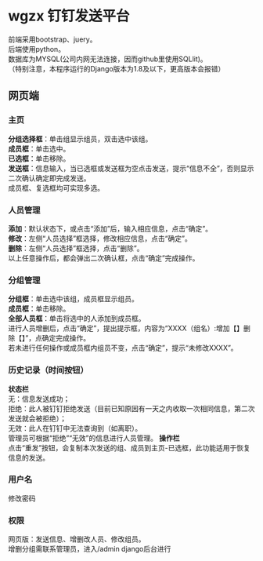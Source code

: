 # wgzx 钉钉发送平台

前端采用bootstrap、juery。<br>
后端使用python。<br>
数据库为MYSQL(公司内网无法连接，因而github里使用SQLlit)。<br>
（特别注意，本程序运行的Django版本为1.8及以下，更高版本会报错）
<br>
## 网页端
### 主页
**分组选择框**：单击组显示组员，双击选中该组。<br>
**成员框**：单击选中。<br>
**已选框**：单击移除。<br>
**发送框**：信息输入，当已选框或发送框为空点击发送，提示“信息不全”，否则显示二次确认确定即完成发送。<br>
成员框、复选框均可实现多选。
### 人员管理
**添加**：默认状态下，或点击“添加”后，输入相应信息，点击“确定”。<br>
**修改**：左侧“人员选择”框选择，修改相应信息，点击“确定”。<br>
**删除**：左侧“人员选择”框选择，点击“删除”。<br>
以上任意操作后，都会弹出二次确认框，点击“确定”完成操作。
### 分组管理
**分组框**：单击选中该组，成员框显示组员。<br>
**成员框**：单击移除。<br>
**全部人员框**：单击将选中的人添加到成员框。<br>
进行人员增删后，点击“确定”，提出提示框，内容为“XXXX（组名）:增加【】删除【】”，点确定完成操作。<br>
若未进行任何操作或成员框内组员不变，点击“确定”，提示“未修改XXXX”。
### 历史记录（时间按钮）
**状态栏**<br>
无：信息发送成功；<br>
拒绝：此人被钉钉拒绝发送（目前已知原因有一天之内收取一次相同信息，第二次发送就会被拒绝）；<br>
无效：此人在钉钉中无法查询到（如离职）。<br>
管理员可根据“拒绝”“无效”的信息进行人员管理。
**操作栏**<br>
点击“重发”按钮，会复制本次发送的组、成员到主页-已选框，此功能适用于恢复信息的发送。
### 用户名
修改密码
### 权限
网页版：发送信息、增删改人员、修改组员。<br>
增删分组需联系管理员，进入/admin django后台进行
